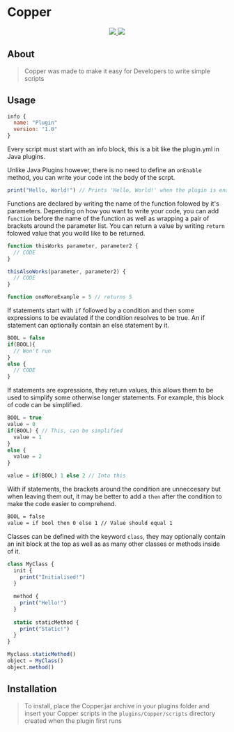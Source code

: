 # Copper
<p align="center">
  <a href="https://ci.dignissimus.co.uk/job/Copper"> <img src="https://ci.dignissimus.co.uk/job/Copper/badge/icon?branch=master"> </a>
  <a href="LICENSE"> <img src="https://img.shields.io/github/license/spammy23/Copper.svg"> </a>
</p>

## About

> Copper was made to make it easy for Developers to write simple scripts

## Usage
```javascript
info {
  name: "Plugin"
  version: "1.0"
}
```
Every script must start with an info block, this is a bit like the plugin.yml in Java plugins.

Unlike Java Plugins however, there is no need to define an `onEnable` method, you can write your code int the body of the scrpt.
```javascript
print("Hello, World!") // Prints 'Hello, World!' when the plugin is enabled
```

Functions are declared by writing the name of the function folowed by it's parameters. Depending on how you want to write your code, you can add `function` before the name of the function as well as wrapping a pair of brackets around the parameter list.
You can return a value by writing `return` folowed value that you woild like to be returned.
```javascript
function thisWorks parameter, parameter2 {
  // CODE
}

thisAlsoWorks(parameter, parameter2) {
  // CODE
}

function oneMoreExample = 5 // returns 5
```
If statements start with `if` followed by a condition and then some expressions to be evaulated if the condition resolves to be true. An if statement can optionally contain an else statement by it.
```javascript
BOOL = false
if(BOOL){
  // Won't run
}
else {
  // CODE
}
```

If statements are expressions, they return values, this allows them to be used to simplify some otherwise longer statements. For example, this block of code can be simplified.
```javascript
BOOL = true
value = 0
if(BOOL) { // This, can be simplified
  value = 1
}
else {
  value = 2
}

value = if(BOOL) 1 else 2 // Into this
```

With if statements, the brackets around the condition are unneccesary but when leaving them out, it may be better to add a `then` after the condition to make the code easier to comprehend.
```bash
BOOL = false
value = if bool then 0 else 1 // Value should equal 1
```

Classes can be defined with the keyword `class`, they may optionally contain an init block at the top as well as as many other classes or methods inside of it.
```javascript
class MyClass {
  init {
    print("Initialised!")
  }
  
  method {
    print("Hello!")
  }
  
  static staticMethod {
    print("Static!")
  }
}

Myclass.staticMethod()
object = MyClass()
object.method()
```
## Installation

> To install, place the Copper.jar archive in your plugins folder and insert your Copper scripts in the `plugins/Copper/scripts` directory created when the plugin first runs
